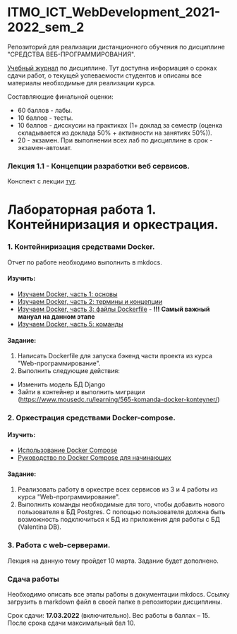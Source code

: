 # ITMO_ICT_WebDevelopment_2021-2022_sem_2
Репозиторий для реализации дистанционного обучения по дисциплине "СРЕДСТВА ВЕБ-ПРОГРАММИРОВАНИЯ".

[Учебный журнал]() по дисциплине. Тут доступна информация о сроках сдачи работ, о текущей успеваемости студентов и описаны все материалы необходимые для реализации курса.

Составляющие финальной оценки:
- 60 баллов - лабы.
- 10 баллов - тесты.
- 10 баллов - дисскусии на практиках (1+ доклад за семестр (оценка складывается из доклада 50% + активности на занятиях 50%)).
- 20 - экзамен.
При выполнении всех лаб по дисциплине в срок - экзамен-автомат.

### Лекция 1.1 - Концепции разработки веб сервисов.
Конспект с лекции [тут](https://docs.google.com/document/d/1H-SEVzy52Lcf3jHsvxn7aYW7yCR3ElzXorwrDo7onfQ/edit#heading=h.ry5wvaly4o7e).

# Лабораторная работа 1. Контейниризация и оркестрация.

### 1. Контейниризация средствами Docker.

Отчет по работе необходимо выполнить в mkdocs.

#### Изучить:
- [Изучаем Docker, часть 1: основы](https://habr.com/ru/company/ruvds/blog/438796/)
- [Изучаем Docker, часть 2: термины и концепции](https://habr.com/ru/company/ruvds/blog/439978/)
- [Изучаем Docker, часть 3: файлы Dockerfile](https://habr.com/ru/company/ruvds/blog/439980/) - **!!! Самый важный мануал на данном этапе**
- [Изучаем Docker, часть 5: команды](https://habr.com/ru/company/ruvds/blog/440660/)

#### Задание:
1. Написать Dockerfile для запуска бэкенд части проекта из курса "Web-программирование". 
2. Выполнить следующие действия:
- Изменить модель БД Django
- Зайти в контейнер и выполнить миграции (https://www.mousedc.ru/learning/565-komanda-docker-konteyner/)

### 2. Оркестрация средствами Docker-compose.

#### Изучить:
- [Использование Docker Compose](https://docs.microsoft.com/ru-ru/visualstudio/docker/tutorials/use-docker-compose)
- [Руководство по Docker Compose для начинающих](https://habr.com/ru/company/ruvds/blog/450312/)

#### Задание:
1. Реализовать работу в оркестре всех сервисов из 3 и 4 работы из курса "Web-программирование".
2. Выполнить команды необходимые для того, чтобы добавить нового пользователя в БД Postgres. С попощью пользователя должна быть возможность подключиться к БД из приложения для работы с БД (Valentina DB).

### 3. Работа с web-серверами.
Лекция на данную тему пройдет 10 марта. Задание будет дополнено.

### Сдача работы
Необходимо описать все этапы работы в документации mkdocs. Ссылку загрузить в markdown файл в своей папке в репозитории дисциплины.

Срок сдачи: **17.03.2022** (включительно). Вес работы в баллах – 15. После срока сдачи максимальный бал 10.
